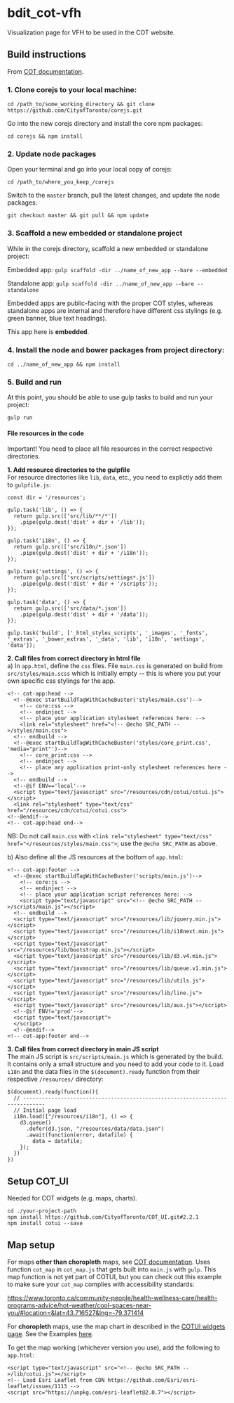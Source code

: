 # bdit_cot-vfh
Visualization page for VFH to be used in the COT website.

## Build instructions
From [COT documentation](https://itdconfluence.csd.toronto.ca/display/DTSKS/CotJS+Documentation).  

### 1. Clone corejs to your local machine:  

`cd /path_to/some_working_directory && git clone https://github.com/CityofToronto/corejs.git`  

Go into the new corejs directory and install the core npm packages:  

`cd corejs && npm install`  

### 2. Update node packages
Open your terminal and go into your local copy of corejs:  

`cd /path_to/where_you_keep_/corejs`  

Switch to the `master` branch, pull the latest changes, and update the node packages:  

`git checkout master && git pull && npm update`  

### 3. Scaffold a new embedded or standalone project  
While in the corejs directory, scaffold a new embedded or standalone project:  

Embedded app: `gulp scaffold -dir ../name_of_new_app --bare --embedded`  

Standalone app: `gulp scaffold -dir ../name_of_new_app --bare --standalone`  

Embedded apps are public-facing with the proper COT styles, whereas standalone apps are internal and therefore have different css stylings (e.g. green banner, blue text headings).  

This app here is **embedded**.  

### 4. Install the node and bower packages from project directory:

`cd ../name_of_new_app && npm install`  

### 5. Build and run
At this point, you should be able to use gulp tasks to build and run your project:

`gulp run`  

#### File resources in the code
Important! You need to place all file resources in the correct respective directories.  

**1. Add resource directories to the gulpfile**    
For resource directories like `lib`, `data`, etc., you need to explictly add them to `gulpfile.js`:  

```
const dir = '/resources';

gulp.task('lib', () => {
  return gulp.src(['src/lib/**/*'])
    .pipe(gulp.dest('dist' + dir + '/lib'));
});

gulp.task('i18n', () => {
  return gulp.src(['src/i18n/*.json'])
    .pipe(gulp.dest('dist' + dir + '/i18n'));
});

gulp.task('settings', () => {
  return gulp.src(['src/scripts/settings*.js'])
    .pipe(gulp.dest('dist' + dir + '/scripts'));
});

gulp.task('data', () => {
  return gulp.src(['src/data/*.json'])
    .pipe(gulp.dest('dist' + dir + '/data'));
});

gulp.task('build', ['_html_styles_scripts', '_images', '_fonts', '_extras', '_bower_extras', '_data', 'lib', 'i18n', 'settings', 'data']);
```

**2. Call files from correct directory in html file**  
a) In `app.html`, define the `css` files. File `main.css` is generated on build from `src/styles/main.scss` which is initially empty -- this is where you put your own specific css stylings for the app.    
```
<!-- cot-app:head -->
  <!--@exec startBuildTagWithCacheBuster('styles/main.css')-->
    <!-- core:css -->
    <!-- endinject -->
    <!-- place your application stylesheet references here: -->
    <link rel="stylesheet" href="<!-- @echo SRC_PATH -->/styles/main.css">
  <!-- endbuild -->
  <!--@exec startBuildTagWithCacheBuster('styles/core_print.css', 'media="print"')-->
    <!-- core_print:css -->
    <!-- endinject -->
    <!-- place any application print-only stylesheet references here -->
  <!-- endbuild -->
  <!--@if ENV=='local'-->
  <script type="text/javascript" src="/resources/cdn/cotui/cotui.js"></script>
  <link rel="stylesheet" type="text/css" href="/resources/cdn/cotui/cotui.css">
<!--@endif-->
<!-- cot-app:head end-->
```  

NB: Do not call `main.css` with `<link rel="stylesheet" type="text/css" href="</resources/styles/main.css">`; use the `@echo SRC_PATH` as above.  

b) Also define all the JS resources at the bottom of  `app.html`:  

```
<!-- cot-app:footer -->
  <!--@exec startBuildTagWithCacheBuster('scripts/main.js')-->
    <!-- core:js -->
    <!-- endinject -->
    <!-- place your application script references here: -->
    <script type="text/javascript" src="<!-- @echo SRC_PATH -->/scripts/main.js"></script>
  <!-- endbuild -->
  <script type="text/javascript" src="/resources/lib/jquery.min.js"></script>
  <script type="text/javascript" src="/resources/lib/i18next.min.js"></script>
  <script type="text/javascript" src="/resources/lib/bootstrap.min.js"></script>
  <script type="text/javascript" src="/resources/lib/d3.v4.min.js"></script>
  <script type="text/javascript" src="/resources/lib/queue.v1.min.js"></script>
  <script type="text/javascript" src="/resources/lib/utils.js"></script>
  <script type="text/javascript" src="/resources/lib/line.js"></script>
  <script type="text/javascript" src="/resources/lib/aux.js"></script>
  <!--@if ENV!='prod'-->
  <script type="text/javascript">
  </script>
  <!--@endif-->
<!-- cot-app:footer end-->
```  

**3. Call files from correct directory in main JS script**  
The main JS script is `src/scripts/main.js` which is generated by the build. It contains only a small structure and you need to add your code to it. Load `i18n` and the data files in the `$(document).ready` function from their respective `/resources/` directory:      

```
$(document).ready(function(){
  // -----------------------------------------------------------------------------
  // Initial page load
  i18n.load(["/resources/i18n"], () => {
    d3.queue()
      .defer(d3.json, "/resources/data/data.json")
      .await(function(error, datafile) {
        data = datafile;
    });
  })
})
```  

## Setup COT_UI
Needed for COT widgets (e.g. maps, charts).  

```
cd ./your-project-path
npm install https://github.com/CityofToronto/COT_UI.git#2.2.1
npm install cotui --save
```

## Map setup
For maps **other than choropleth** maps, see [COT documentation](https://itdconfluence.csd.toronto.ca/display/DTSKS/Cot+Map). Uses function `cot_map` in `cot_map.js` that gets built into `main.js` with `gulp`. This map function is not yet part of COTUI, but you can check out this example to make sure your `cot_map` complies with accessibility standards:  

https://www.toronto.ca/community-people/health-wellness-care/health-programs-advice/hot-weather/cool-spaces-near-you/#location=&lat=43.716527&lng=-79.371414  

For **choropleth** maps, use the map chart in described in the [COTUI widgets page](https://github.com/CityofToronto/COT_UI). See the Examples [here](http://cityoftoronto.github.io/COT_UI). 

To get the map working (whichever version you use), add the following to `app.html`:  
```
<script type="text/javascript" src="<!-- @echo SRC_PATH -->/lib/cotui.js"></script>
<!-- Load Esri Leaflet from CDN https://github.com/Esri/esri-leaflet/issues/1113 -->
<script src="https://unpkg.com/esri-leaflet@2.0.7"></script>
```
